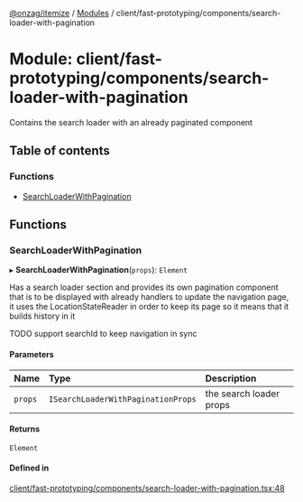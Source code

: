 [@onzag/itemize](../README.md) / [Modules](../modules.md) / client/fast-prototyping/components/search-loader-with-pagination

# Module: client/fast-prototyping/components/search-loader-with-pagination

Contains the search loader with an already paginated component

## Table of contents

### Functions

- [SearchLoaderWithPagination](client_fast_prototyping_components_search_loader_with_pagination.md#searchloaderwithpagination)

## Functions

### SearchLoaderWithPagination

▸ **SearchLoaderWithPagination**(`props`): `Element`

Has a search loader section and provides its own pagination component that is to be displayed with
already handlers to update the navigation page, it uses the LocationStateReader in order to keep its
page so it means that it builds history in it

TODO support searchId to keep navigation in sync

#### Parameters

| Name | Type | Description |
| :------ | :------ | :------ |
| `props` | `ISearchLoaderWithPaginationProps` | the search loader props |

#### Returns

`Element`

#### Defined in

[client/fast-prototyping/components/search-loader-with-pagination.tsx:48](https://github.com/onzag/itemize/blob/f2f29986/client/fast-prototyping/components/search-loader-with-pagination.tsx#L48)
